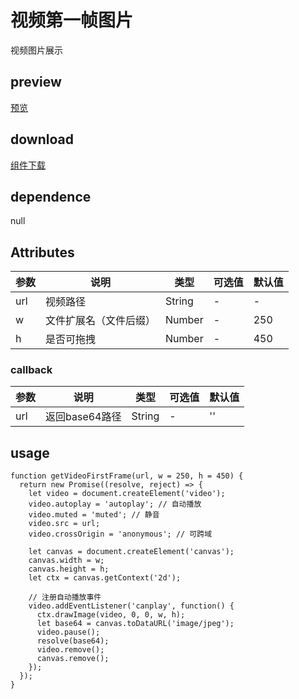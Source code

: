 # 视频第一帧图片
  视频图片展示
## preview
[预览](./index.html#/demo/video-first-frame-demo)
## download
[组件下载](./js/html/video-first-frame.zip)
## dependence
null

## Attributes
| 参数 |	说明 |类型 |可选值	| 默认值 |
| ---- | ---- |---- | ----   |----  | 
| url | 视频路径 | String | - | -  | 
| w | 文件扩展名（文件后缀） | Number | - | 250  | 
| h | 是否可拖拽 | Number | - | 450  | 
### callback
| 参数 |	说明 |类型 |可选值	| 默认值 |
| ---- | ---- |---- | ----   |----  | 
| url | 返回base64路径 | String | - | ''  | 
## usage
```
function getVideoFirstFrame(url, w = 250, h = 450) {
  return new Promise((resolve, reject) => {
    let video = document.createElement('video');
    video.autoplay = 'autoplay'; // 自动播放
    video.muted = 'muted'; // 静音
    video.src = url;
    video.crossOrigin = 'anonymous'; // 可跨域

    let canvas = document.createElement('canvas');
    canvas.width = w;
    canvas.height = h;
    let ctx = canvas.getContext('2d');

    // 注册自动播放事件
    video.addEventListener('canplay', function() {
      ctx.drawImage(video, 0, 0, w, h);
      let base64 = canvas.toDataURL('image/jpeg');
      video.pause();
      resolve(base64);
      video.remove();
      canvas.remove();
    });
  });
}
```
